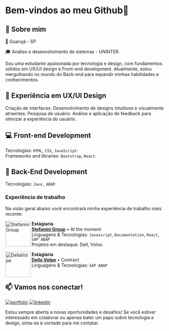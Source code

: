 
# Bem-vindos ao meu Github👋

## 🚀 Sobre mim
:round_pushpin: Guarujá - SP 

:mortar_board: Análise e desenvolvimento de sistemas - UNINTER.

Sou uma estudante apaixonada por tecnologia e design, com fundamentos sólidos em UX/UI design e Front-end development. Atualmente, estou mergulhando no mundo do Back-end para expandir minhas habilidades e conhecimentos.

## 🎨 Experiência em UX/UI Design
Criação de interfaces: Desenvolvimento de designs intuitivos e visualmente atraentes.
Pesquisa de usuário: Análise e aplicação de feedback para otimizar a experiência do usuário.

## 💻 Front-end Development
Tecnologias: `HTML`, `CSS`, `JavaScript`.  
Frameworks and libraries: `Bootstrap`, `React`.

## :1234: Back-End Development
Tecnologias: `Java` , `ABAP`.

### Experiência de trabalho

Na visão geral abaixo você encontrará minha experiência de trabalho mais recente:

[<img align="left" height="80px" width="80px" alt="StefaniniGroup" src="https://stefanini.com/pt-br/wp-content/uploads/sites/3/2022/07/stefanini_logo-1.png"/>](https://stefanini.com/pt-br)

**Estágiaria** \
[**Stefanini Group**](https://stefanini.com/pt-br) • At the moment \
Linguagens & Tecnologias: `Javascript`, `Documentation`, `React`, `SAP ABAP`\
Projetos em destaque: Dell, Volvo.
<br/>

[<img align="left" height="80px" width="80px" alt="DellaVolpe" src="https://dellavolpe.com.br/wp-content/uploads/logo-dellavolpe.svg"/>](https://dellavolpe.com.br//)

**Estágiaria** \
[**Della Volpe**](https://dellavolpe.com.br/) • Contract \
Linguagens & Tecnologias: `SAP ABAP`\
<br/>

## 📫 Vamos nos conectar!
[![portfolio](https://img.shields.io/badge/my_portfolio-000?style=for-the-badge&logo=ko-fi&logoColor=white)](https://gabsdonato.github.io/Portfolio/)  [![linkedin](https://img.shields.io/badge/linkedin-0A66C2?style=for-the-badge&logo=linkedin&logoColor=white)](https://www.linkedin.com/in/gabriela-donato-8034361ab/)

Estou sempre aberta a novas oportunidades e desafios! Se você estiver interessado em colaborar ou apenas bater um papo sobre tecnologia e design, sinta-se à vontade para me contatar.
